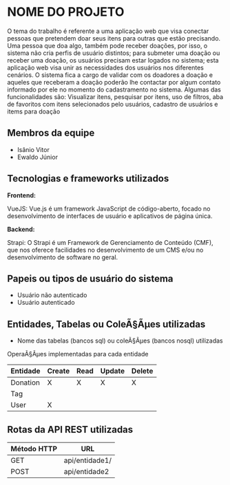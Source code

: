 # NOME DO PROJETO

O tema do trabalho é referente a uma aplicação web que visa conectar pessoas que pretendem doar seus itens para outras que estão precisando. Uma pessoa que doa algo, também pode receber doações, por isso, o sistema não cria perfis de usuário distintos; para submeter uma doação ou receber uma doação, os usuários precisam estar logados no sistema; esta aplicação web visa unir as necessidades dos usuários nos diferentes cenários. O sistema fica a cargo de validar com os doadores a doação e aqueles que receberam a doação poderão lhe contactar por algum contato informado por ele no momento do cadastramento no sistema. Algumas das funcionalidades são: Visualizar itens, pesquisar por itens, uso de filtros, aba de favoritos com itens selecionados pelo usuários, cadastro de usuários e items para doação

## Membros da equipe

- Isânio Vitor
- Ewaldo Júnior

## Tecnologias e frameworks utilizados

**Frontend:**

VueJS: Vue.js é um framework JavaScript de código-aberto, focado no desenvolvimento de interfaces de usuário e aplicativos de página única.

**Backend:**

Strapi: O Strapi é um Framework de Gerenciamento de Conteúdo (CMF), que nos oferece facilidades no desenvolvimento de um CMS e/ou no desenvolvimento de software no geral. 

## Papeis ou tipos de usuário do sistema

- Usuário não autenticado
- Usuário autenticado

## Entidades, Tabelas ou ColeÃ§Ãµes utilizadas

- Nome das tabelas (bancos sql) ou coleÃ§Ãµes (bancos nosql) utilizadas

OperaÃ§Ãµes implementadas para cada entidade

| Entidade| Create | Read | Update | Delete |
| --- | --- | --- | --- | --- |
| Donation | X |  X  | X | X |
| Tag |  |    |   |  |
| User | X |    |  |  |

## Rotas da API REST utilizadas


| Método HTTP | URL |
| --- | --- |
| GET | api/entidade1/|
| POST | api/entidade2 |